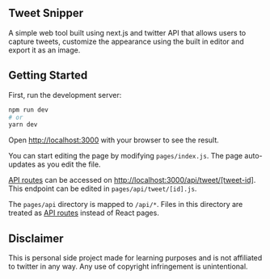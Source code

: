 ## Tweet Snipper

A simple web tool built using next.js and twitter API that allows users to capture tweets, customize the appearance using the built in editor and export it as an image.


## Getting Started

First, run the development server:

```bash
npm run dev
# or
yarn dev
```

Open [http://localhost:3000](http://localhost:3000) with your browser to see the result.

You can start editing the page by modifying `pages/index.js`. The page auto-updates as you edit the file.

[API routes](https://nextjs.org/docs/api-routes/introduction) can be accessed on [http://localhost:3000/api/tweet/[tweet-id]](http://localhost:3000/api/tweet/[tweet-id]). This endpoint can be edited in `pages/api/tweet/[id].js`.

The `pages/api` directory is mapped to `/api/*`. Files in this directory are treated as [API routes](https://nextjs.org/docs/api-routes/introduction) instead of React pages.


## Disclaimer
This is personal side project made for learning purposes and is not affiliated to twitter in any way. Any use of copyright infringement is unintentional.
